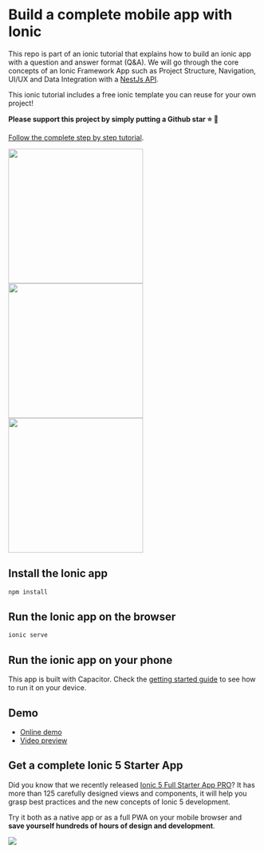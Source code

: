 # Build a complete mobile app with Ionic

This repo is part of an ionic tutorial that explains how to build an ionic app with a question and answer format (Q&A). We will go through the core concepts of an Ionic Framework App such as Project Structure, Navigation, UI/UX and Data Integration with a [NestJs API](https://github.com/ionicthemes/questions-and-answers-tutorial-backend).

This ionic tutorial includes a free ionic template you can reuse for your own project!


**Please support this project by simply putting a Github star ⭐ 🙏**

[Follow the complete step by step tutorial](https://ionicthemes.com/build-a-complete-mobile-app-with-ionic-framework).

<div>
<img src="https://ionicthemes.s3-us-west-2.amazonaws.com/tutorials/screenshots/build-a-complete-mobile-app-with-ionic5/category-listing.png" width="270">
<img src="https://ionicthemes.s3-us-west-2.amazonaws.com/tutorials/screenshots/build-a-complete-mobile-app-with-ionic5/category-details.png" width="270">
<img src="https://ionicthemes.s3-us-west-2.amazonaws.com/tutorials/screenshots/build-a-complete-mobile-app-with-ionic5/question-details.png" width="270">
</div>

## Install the Ionic app
```sh
npm install
```

## Run the Ionic app on the browser

```sh
ionic serve
```

## Run the ionic app on your phone
This app is built with Capacitor. Check the [getting started guide](https://capacitorjs.com/docs/getting-started) to see how to run it on your device.

## Demo
- [Online demo](https://q-and-a-ionic-tutorial.web.app)
- [Video preview](https://youtu.be/xj3Znnd4Evs)


## Get a complete Ionic 5 Starter App
Did you know that we recently released [Ionic 5 Full Starter App PRO](https://ionicthemes.com/product/ionic5-full-starter-app-pro-version)? It has more than 125 carefully designed views and components, it will help you grasp best practices and the new concepts of Ionic 5 development.

Try it both as a native app or as a full PWA on your mobile browser and **save yourself hundreds of hours of design and development**.

<img src="https://ionicthemes.s3-us-west-2.amazonaws.com/cover_images/redesign/ionic5-full-starter-app-pro.jpg"/>
